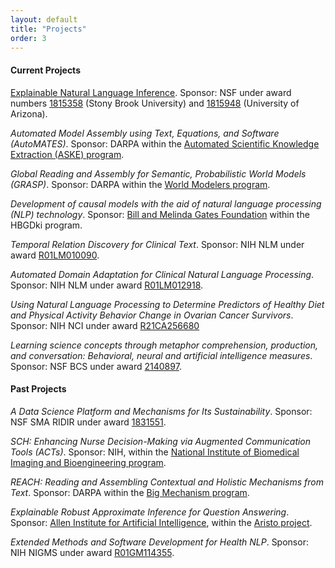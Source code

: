 ```yaml
---
layout: default
title: "Projects"
order: 3
---
```



#### Current Projects ####

[Explainable Natural Language Inference](https://sites.google.com/cs.stonybrook.edu/explainableinference/home). Sponsor: NSF under award numbers [1815358](https://nsf.gov/awardsearch/showAward?AWD_ID=1815358&HistoricalAwards=false) (Stony Brook University) and [1815948](https://nsf.gov/awardsearch/showAward?AWD_ID=1815948&HistoricalAwards=false) (University of Arizona).

*Automated Model Assembly using Text, Equations, and Software (AutoMATES)*. Sponsor: DARPA within the [Automated Scientific Knowledge Extraction (ASKE) program](https://www.darpa.mil/program/automating-scientific-knowledge-extraction).

*Global Reading and Assembly for Semantic, Probabilistic World Models (GRASP)*. Sponsor: DARPA within the [World Modelers program](https://www.darpa.mil/program/world-modelers).

*Development of causal models with the aid of natural language processing (NLP) technology*. Sponsor: [Bill and Melinda Gates Foundation](http://www.gatesfoundation.org) within the HBGDki program.

*Temporal Relation Discovery for Clinical Text*. Sponsor: NIH NLM under award [R01LM010090](https://projectreporter.nih.gov/project_info_description.cfm?aid=8927274&icde=26596195).

*Automated Domain Adaptation for Clinical Natural Language Processing*. Sponsor: NIH NLM under award [R01LM012918](https://projectreporter.nih.gov/project_info_details.cfm?aid=9579181&icde=41083504).

*Using Natural Language Processing to Determine Predictors of Healthy Diet and Physical Activity Behavior Change in Ovarian Cancer Survivors*. Sponsor: NIH NCI under award [R21CA256680](https://reporter.nih.gov/project-details/10510666)
 
*Learning science concepts through metaphor comprehension, production, and conversation: Behavioral, neural and artificial intelligence measures*. Sponsor: NSF BCS under award [2140897](https://www.nsf.gov/awardsearch/showAward?AWD_ID=2140897).


#### Past Projects ####

*A Data Science Platform and Mechanisms for Its Sustainability*. Sponsor: NSF SMA RIDIR under award [1831551](https://www.nsf.gov/awardsearch/showAward?AWD_ID=1831551).

*SCH: Enhancing Nurse Decision-Making via Augmented Communication Tools (ACTs)*. Sponsor: NIH, within the [National Institute of Biomedical Imaging and Bioengineering program](https://www.nibib.nih.gov/node/52681).

*REACH: Reading and Assembling Contextual and Holistic  Mechanisms from Text*. Sponsor: DARPA within the [Big Mechanism program](http://www.darpa.mil/program/big-mechanism).

*Explainable Robust Approximate Inference for Question Answering*. Sponsor: [Allen Institute for Artificial Intelligence](http://allenai.org), within the [Aristo project](http://allenai.org/aristo/). 

*Extended Methods and Software Development for Health NLP*. Sponsor: NIH NIGMS under award [R01GM114355](https://projectreporter.nih.gov/project_info_description.cfm?aid=9029656&icde=27623290).
